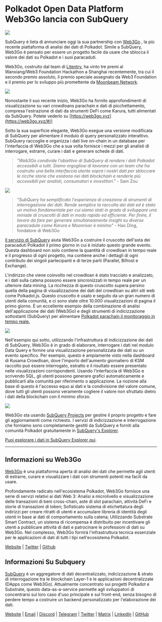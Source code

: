 # Polkadot Open Data Platform Web3Go lancia con SubQuery

![](https://cdn-images-1.medium.com/max/800/1*LVZ_xKn_K5DlTSxqTr-2BA.png)

SubQuery è lieta di annunciare oggi la sua partnership con [Web3Go](https://www.web3go.xyz/) , la più recente piattaforma di analisi dei dati di Polkadot. Simile a SubQuery, Web3Go è pensato per essere un progetto facile da usare che sblocca il valore dei dati su Polkadot e i suoi paracaduti.

Web3Go, costruito dal team di [Litentry](https://www.litentry.com/), ha vinto tre premi al Wanxiang/Web3 Foundation Hackathon a Shanghai recentemente, tra cui il secondo premio assoluto, il premio speciale assegnato da Web3 Foundation e il premio per lo sviluppo più promettente da [Moonbeam Network](https://moonbeam.network/).

![](https://cdn-images-1.medium.com/max/800/1*QOng9s-Mc62WBElrj6KBmg.gif)

Nonostante il suo recente inizio, Web3Go ha fornito approfondimenti di visualizzazione su vari crowdloans parachain e dati di picchettamento, compresa l'estrazione di dati da strumenti DeFi come Karura, tutti alimentati da SubQuery. Potete vederlo su [https://web3go.xyz](https://web3go.xyz/#/)

Sotto la sua superficie elegante, Web3Go esegue una versione modificata di SubQuery per alimentare il modulo di query personalizzato interattivo. SubQuery raccoglie e organizza i dati live on-chain in un database per l'interfaccia di Web3Go che a sua volta fornisce i mezzi per gli analisti di interrogare, estrarre, curare i dati e generare schede di dati.

> _"Web3Go condivide l'obiettivo di SubQuery di rendere i dati Polkadot accessibili a tutti. Siamo orgogliosi di lavorare con un team che ha costruito una bella interfaccia utente sopra i nostri dati per sbloccare le ricche storie che esistono nei dati blockchain e renderle più accessibili per analisti, consumatori e investitori."_ - Sam Zou

![](https://cdn-images-1.medium.com/max/800/1*v2Ip-qCB6hkiNiEPY32hrw.png)

> *"SubQuery ha semplificato l'esperienza di creazione di strumenti di interrogazione dei dati. Rende semplice la raccolta dei dati ed è stato un motivo fondamentale per cui siamo stati in grado di sviluppare una miriade di cruscotti di dati in modo rapido ed efficiente. Per finire, il lavoro da fare per generare simultaneamente insight su diverse paracadute come Karura e Moonriver è minimo"* - Hao Ding, fondatore di Web3Go

[Il servizio di SubQuery](https://subquery.network/) aiuta Web3Go a costruire il cruscotto dell'asta dei paracaduti Polkadot il primo giorno in cui è iniziato questo grande evento. Questa dashboard non solo contiene la quantità di crowdloan in tempo reale e il progresso di ogni progetto, ma contiene anche i dettagli di ogni contributo dei singoli partecipanti e di terze parti (Parallel, Bifrost e Exchange).

L'indirizzo che viene coinvolto nel crowdloan è stato tracciato e analizzato, e i dati sulla catena possono essere sincronizzati in tempo reale per un ulteriore data mining. La ricchezza di questo cruscotto supera persino quella della pagina di visualizzazione dei dati del crowdloan su altri siti web come Polkadot.js. Questo cruscotto è usato e seguito da un gran numero di utenti della comunità, e ci sono state oltre 10.000 visualizzazioni di pagina il primo giorno. È un eccellente esempio della combinazione di analisi dell'applicazione dei dati (Web3Go) e degli strumenti di indicizzazione sottostanti (SubQuery) per alimentare [Polkadot parachain il monitoraggio in tempo reale.](https://web3go.xyz/#/ParaChainProfiler4Polkadot?chainType=Polkadot)

![](https://cdn-images-1.medium.com/max/800/1*XM2TalsUm1Z93lV5zFMf9w.png)

Nell'esempio qui sotto, utilizzando l'infrastruttura di indicizzazione dei dati di SubQuery, Web3Go è in grado di elaborare, interrogare i dati nel modulo Data Query e fornire una visualizzazione personalizzata dei dati su un evento specifico. Per esempio, questo è ampiamente visto nella dashboard di Kusama Crowdloan, dove l'importo dell'aumento giornaliero di KSM raccolto può essere interrogato, estratto e il risultato essere presentato nelle visualizzazioni corrispondenti. Usando l'interfaccia di Web3Go e scrivendo SQL, gli utenti possono generare grafici automaticamente e pubblicarli alla comunità per riferimento o applicazione. La nozione alla base di questo è l'accesso equo ai dati e la condivisione del valore comune, dove tutti gli utenti possono veramente cogliere il valore non sfruttato dietro i dati della blockchain con il minimo sforzo.

![](https://cdn-images-1.medium.com/max/800/1*Z2g_zEFqOJ3T_2BDDDZT4A.png)

Web3Go sta usando [SubQuery Projects](https://project.subquery.network/) per gestire il proprio progetto e fare gli aggiornamenti come richiesto. I servizi di indicizzazione e interrogazione che forniamo sono completamente gestiti da SubQuery e forniti alla comunità Polkadot gratuitamente in [SubQuery's Explorer](https://explorer.subquery.network/).

[Puoi esplorare i dati in SubQuery Explorer qui](https://explorer.subquery.network/subquery/bianyunjian/polkadot-crowdloans).

---

## Informazioni su Web3Go

[Web3Go](https://www.web3go.xyz/) è una piattaforma aperta di analisi dei dati che permette agli utenti di estrarre, curare e visualizzare i dati con strumenti potenti ma facili da usare.

Profondamente radicato nell'ecosistema Polkadot, Web3Go fornisce una serie di servizi relativi ai dati Web 3: Analisi a microlivello e visualizzazione delle transazioni di beni cross-chain, aste di slot parachain, attività DeFi e storie di transazioni di token; Sofisticato sistema di etichettatura degli indirizzi per creare ritratti di utenti e accumulare libreria di identità degli utenti in base ai dati di comportamento sulla catena; Utilizzando Substrate Smart Contract, un sistema di ricompensa è distribuito per incentivare gli utenti a pubblicare attività di dati e patrocinare le professioni di dati su Web3Go. Nel complesso, Web3Go fornirà l'infrastruttura tecnica essenziale per le applicazioni di dati di tutti i tipi nell'ecosistema Polkadot.

[Website](https://web3go.xyz/#/) | [Twitter](http://twitter.com/web3go) | [Github](https://github.com/web3go-xyz)

## Informazioni Su Subquery

[SubQuery](https://subquery.network/) è un aggregatore di dati decentralizzato, indicizzazione & strato di interrogazione tra le blockchain Layer-1 e le applicazioni decentralizzate (DApps come Web3Go). Attualmente concentrato sui progetti Polkadot e Substrate, questo data-as-a-service permette agli sviluppatori di concentrarsi sul loro caso d'uso principale e sul front-end, senza bisogno di perdere tempo a costruire un backend personalizzato per l'elaborazione dei dati.

[Website](https://subquery.network/) | [Email](mailto:hello@subquery.network) | [Discord](https://discord.com/invite/78zg8aBSMG) | [Telegram](https://t.me/subquerynetwork) | [Twitter](https://twitter.com/subquerynetwork) | [Matrix](https://matrix.to/#/#subquery:matrix.org) | [LinkedIn](https://www.linkedin.com/company/subquery) | [GitHub](https://github.com/subquery)
